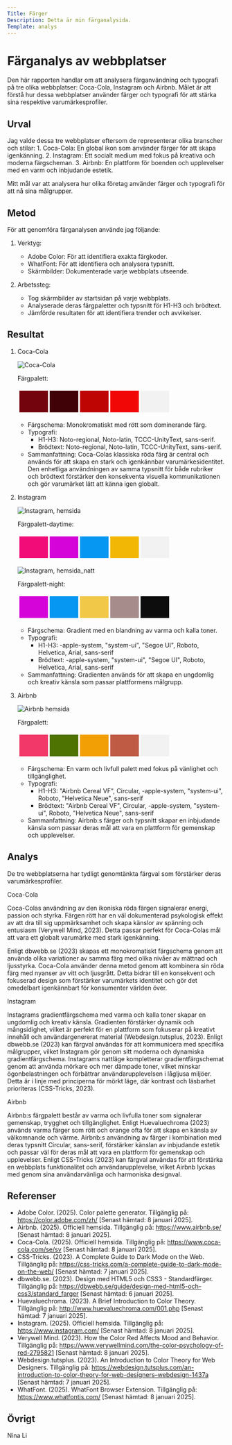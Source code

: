 ```yaml
---
Title: Färger
Description: Detta är min färganalysida.
Template: analys
---
```


Färganalys av webbplatser
=======================

Den här rapporten handlar om att analysera färganvändning och typografi på tre olika webbplatser: Coca-Cola, Instagram och Airbnb. Målet är att förstå hur dessa webbplatser använder färger och typografi för att stärka sina respektive varumärkesprofiler.

Urval
-----------------------

Jag valde dessa tre webbplatser eftersom de representerar olika branscher och stilar:
	1.	Coca-Cola: En global ikon som använder färger för att skapa igenkänning.
	2.	Instagram: Ett socialt medium med fokus på kreativa och moderna färgscheman.
	3.	Airbnb: En plattform för boenden och upplevelser med en varm och inbjudande estetik.

Mitt mål var att analysera hur olika företag använder färger och typografi för att nå sina målgrupper.

Metod
-----------------------

För att genomföra färganalysen använde jag följande:

1. Verktyg:
   - Adobe Color: För att identifiera exakta färgkoder.
   - WhatFont: För att identifiera och analysera typsnitt.
   - Skärmbilder: Dokumenterade varje webbplats utseende.

2. Arbetssteg:
   - Tog skärmbilder av startsidan på varje webbplats.
   - Analyserade deras färgpaletter och typsnitt för H1-H3 och brödtext.
   - Jämförde resultaten för att identifiera trender och avvikelser.

Resultat
-----------------------

1. Coca-Cola

	![Coca-Cola](%base_url%/assets/image/coca-cola.png)

	Färgpalett:
	<table style="border-spacing: 4px; border-collapse: separate">
	<tr>
	<td style="height: 50px; width: 50px; background-color: #73030D"></td>
	<td style="height: 50px; width: 50px; background-color: #400207"></td>
	<td style="height: 50px; width: 50px; background-color: #BF0404"></td>
	<td style="height: 50px; width: 50px; background-color: #F20707"></td>
	<td style="height: 50px; width: 50px; background-color: #F2F2F2"></td>
	</tr>
	</table>

	- Färgschema: Monokromatiskt med rött som dominerande färg.
	- Typografi:
		- H1-H3: Noto-regional, Noto-latin, TCCC-UnityText, sans-serif.
		- Brödtext: Noto-regional, Noto-latin, TCCC-UnityText, sans-serif.
	- Sammanfattning: Coca-Colas klassiska röda färg är central och används för att skapa en stark och igenkännbar varumärkesidentitet. Den enhetliga användningen av samma typsnitt för både rubriker och brödtext förstärker den konsekventa visuella kommunikationen och gör varumärket lätt att känna igen globalt.

2. Instagram

	![Instagram, hemsida](../../assets/img/IMG_4404.JPG)

	Färgpalett-daytime:
	<table style="border-spacing: 4px; border-collapse: separate">
	<tr>
	<td style="height: 50px; width: 50px; background-color: #F20C78"></td>
	<td style="height: 50px; width: 50px; background-color: #D504D9"></td>
	<td style="height: 50px; width: 50px; background-color: #0597F2"></td>
	<td style="height: 50px; width: 50px; background-color: #F2B705"></td>
	<td style="height: 50px; width: 50px; background-color: #F2F2F2"></td>
	</tr>
	</table>

	![Instagram, hemsida_natt](../../assets/img/instagram_natt.png)

	Färgpalett-night:
	<table style="border-spacing: 4px; border-collapse: separate">
	<tr>
	<td style="height: 50px; width: 50px; background-color: #D504D9"></td>
	<td style="height: 50px; width: 50px; background-color: #0597F2"></td>
	<td style="height: 50px; width: 50px; background-color: #F2C849"></td>
	<td style="height: 50px; width: 50px; background-color: #A68C8A"></td>
	<td style="height: 50px; width: 50px; background-color: #0D0D0D"></td>
	</tr>
	</table>

	- Färgschema: Gradient med en blandning av varma och kalla toner.
	- Typografi:
		- H1-H3: -apple-system, "system-ui", "Segoe UI", Roboto, Helvetica, Arial, sans-serif
		- Brödtext: -apple-system, "system-ui", "Segoe UI", Roboto, Helvetica, Arial, sans-serif
	- Sammanfattning: Gradienten används för att skapa en ungdomlig och kreativ känsla som passar plattformens målgrupp.

3. Airbnb

	![Airbnb hemsida](portfolio/assets/img/airbnb.png)

	Färgpalett:
	<table style="border-spacing: 4px; border-collapse: separate">
	<tr>
	<td style="height: 50px; width: 50px; background-color: #F23869"></td>
	<td style="height: 50px; width: 50px; background-color: #4F7302"></td>
	<td style="height: 50px; width: 50px; background-color: #F29F05"></td>
	<td style="height: 50px; width: 50px; background-color: #BF5B45"></td>
	<td style="height: 50px; width: 50px; background-color: #F2F2F2"></td>
	</tr>
	</table>

	- Färgschema: En varm och livfull palett med fokus på vänlighet och tillgänglighet.
	- Typografi:
		- H1-H3: "Airbnb Cereal VF", Circular, -apple-system, "system-ui", Roboto, "Helvetica Neue", sans-serif
		- Brödtext: "Airbnb Cereal VF", Circular, -apple-system, "system-ui", Roboto, "Helvetica Neue", sans-serif
	- Sammanfattning: Airbnb:s färger och typsnitt skapar en inbjudande känsla som passar deras mål att vara en plattform för gemenskap och  upplevelser.

Analys
-----------------------

De tre webbplatserna har tydligt genomtänkta färgval som förstärker deras varumärkesprofiler.

Coca-Cola

Coca-Colas användning av den ikoniska röda färgen signalerar energi, passion och styrka. Färgen rött har en väl dokumenterad psykologisk effekt av att dra till sig uppmärksamhet och skapa känslor av spänning och entusiasm (Verywell Mind, 2023). Detta passar perfekt för Coca-Colas mål att vara ett globalt varumärke med stark igenkänning.

Enligt dbwebb.se (2023) skapas ett monokromatiskt färgschema genom att använda olika variationer av samma färg med olika nivåer av mättnad och ljusstyrka. Coca-Cola använder denna metod genom att kombinera sin röda färg med nyanser av vitt och ljusgrått. Detta bidrar till en konsekvent och fokuserad design som förstärker varumärkets identitet och gör det omedelbart igenkännbart för konsumenter världen över.

Instagram

Instagrams gradientfärgschema med varma och kalla toner skapar en ungdomlig och kreativ känsla. Gradienten förstärker dynamik och mångsidighet, vilket är perfekt för en plattform som fokuserar på kreativt innehåll och användargenererat material (Webdesign.tutsplus, 2023). Enligt dbwebb.se (2023) kan färgval användas för att kommunicera med specifika målgrupper, vilket Instagram gör genom sitt moderna och dynamiska gradientfärgschema. Instagrams nattläge kompletterar gradientfärgschemat genom att använda mörkare och mer dämpade toner, vilket minskar ögonbelastningen och förbättrar användarupplevelsen i lågljusa miljöer. Detta är i linje med principerna för mörkt läge, där kontrast och läsbarhet prioriteras (CSS-Tricks, 2023).

Airbnb

Airbnb:s färgpalett består av varma och livfulla toner som signalerar gemenskap, trygghet och tillgänglighet. Enligt Huevaluechroma (2023) används varma färger som rött och orange ofta för att skapa en känsla av välkomnande och värme. Airbnb:s användning av färger i kombination med deras typsnitt Circular, sans-serif, förstärker känslan av inbjudande estetik och passar väl för deras mål att vara en plattform för gemenskap och upplevelser. Enligt CSS-Tricks (2023) kan färgval användas för att förstärka en webbplats funktionalitet och användarupplevelse, vilket Airbnb lyckas med genom sina användarvänliga och harmoniska designval.

Referenser
-----------------------

- Adobe Color. (2025). Color palette generator. Tillgänglig på: https://color.adobe.com/zh/ [Senast hämtad: 8 januari 2025].
- Airbnb. (2025). Officiell hemsida. Tillgänglig på: https://www.airbnb.se/ [Senast hämtad: 8 januari 2025].
- Coca-Cola. (2025). Officiell hemsida. Tillgänglig på: https://www.coca-cola.com/se/sv [Senast hämtad: 8 januari 2025].
- CSS-Tricks. (2023). A Complete Guide to Dark Mode on the Web. Tillgänglig på: https://css-tricks.com/a-complete-guide-to-dark-mode-on-the-web/ [Senast hämtad: 7 januari 2025].
- dbwebb.se. (2023). Design med HTML5 och CSS3 - Standardfärger. Tillgänglig på: https://dbwebb.se/guide/design-med-html5-och-css3/standard_farger [Senast hämtad: 6 januari 2025].
- Huevaluechroma. (2023). A Brief Introduction to Color Theory. Tillgänglig på: http://www.huevaluechroma.com/001.php [Senast hämtad: 7 januari 2025].
- Instagram. (2025). Officiell hemsida. Tillgänglig på: https://www.instagram.com/ [Senast hämtad: 8 januari 2025].
- Verywell Mind. (2023). How the Color Red Affects Mood and Behavior. Tillgänglig på: https://www.verywellmind.com/the-color-psychology-of-red-2795821 [Senast hämtad: 8 januari 2025].
- Webdesign.tutsplus. (2023). An Introduction to Color Theory for Web Designers. Tillgänglig på: https://webdesign.tutsplus.com/an-introduction-to-color-theory-for-web-designers–webdesign-1437a [Senast hämtad: 7 januari 2025].
- WhatFont. (2025). WhatFont Browser Extension. Tillgänglig på: https://www.whatfontis.com/ [Senast hämtad: 8 januari 2025].

Övrigt
-----------------------

Nina Li